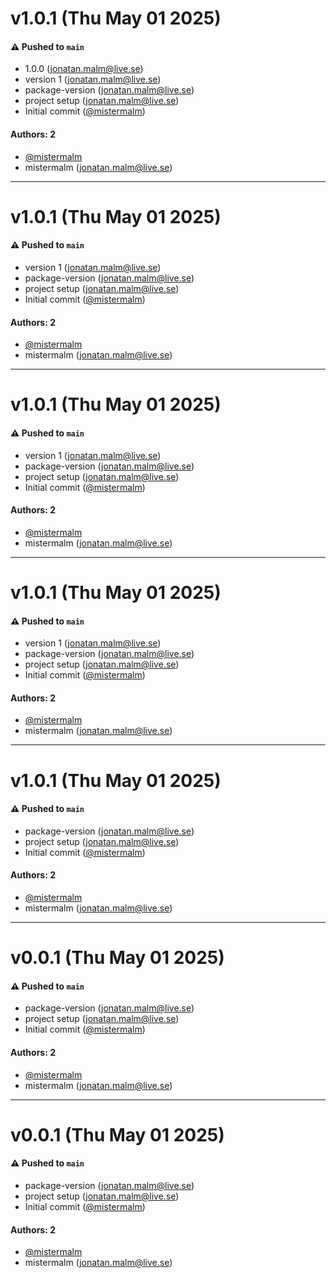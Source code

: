 # v1.0.1 (Thu May 01 2025)

#### ⚠️ Pushed to `main`

- 1.0.0 (jonatan.malm@live.se)
- version 1 (jonatan.malm@live.se)
- package-version (jonatan.malm@live.se)
- project setup (jonatan.malm@live.se)
- Initial commit ([@mistermalm](https://github.com/mistermalm))

#### Authors: 2

- [@mistermalm](https://github.com/mistermalm)
- mistermalm (jonatan.malm@live.se)

---

# v1.0.1 (Thu May 01 2025)

#### ⚠️ Pushed to `main`

- version 1 (jonatan.malm@live.se)
- package-version (jonatan.malm@live.se)
- project setup (jonatan.malm@live.se)
- Initial commit ([@mistermalm](https://github.com/mistermalm))

#### Authors: 2

- [@mistermalm](https://github.com/mistermalm)
- mistermalm (jonatan.malm@live.se)

---

# v1.0.1 (Thu May 01 2025)

#### ⚠️ Pushed to `main`

- version 1 (jonatan.malm@live.se)
- package-version (jonatan.malm@live.se)
- project setup (jonatan.malm@live.se)
- Initial commit ([@mistermalm](https://github.com/mistermalm))

#### Authors: 2

- [@mistermalm](https://github.com/mistermalm)
- mistermalm (jonatan.malm@live.se)

---

# v1.0.1 (Thu May 01 2025)

#### ⚠️ Pushed to `main`

- version 1 (jonatan.malm@live.se)
- package-version (jonatan.malm@live.se)
- project setup (jonatan.malm@live.se)
- Initial commit ([@mistermalm](https://github.com/mistermalm))

#### Authors: 2

- [@mistermalm](https://github.com/mistermalm)
- mistermalm (jonatan.malm@live.se)

---

# v1.0.1 (Thu May 01 2025)

#### ⚠️ Pushed to `main`

- package-version (jonatan.malm@live.se)
- project setup (jonatan.malm@live.se)
- Initial commit ([@mistermalm](https://github.com/mistermalm))

#### Authors: 2

- [@mistermalm](https://github.com/mistermalm)
- mistermalm (jonatan.malm@live.se)

---

# v0.0.1 (Thu May 01 2025)

#### ⚠️ Pushed to `main`

- package-version (jonatan.malm@live.se)
- project setup (jonatan.malm@live.se)
- Initial commit ([@mistermalm](https://github.com/mistermalm))

#### Authors: 2

- [@mistermalm](https://github.com/mistermalm)
- mistermalm (jonatan.malm@live.se)

---

# v0.0.1 (Thu May 01 2025)

#### ⚠️ Pushed to `main`

- package-version (jonatan.malm@live.se)
- project setup (jonatan.malm@live.se)
- Initial commit ([@mistermalm](https://github.com/mistermalm))

#### Authors: 2

- [@mistermalm](https://github.com/mistermalm)
- mistermalm (jonatan.malm@live.se)
